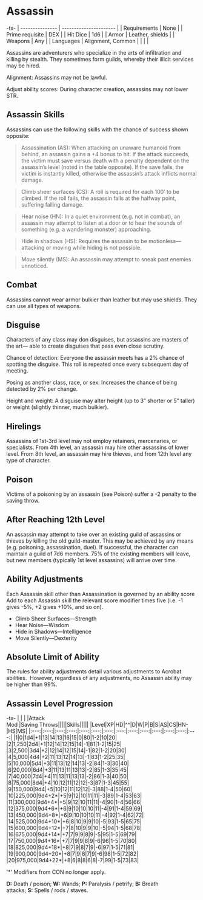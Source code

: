 # Assassin
-tx-
| --------------- | ---------------------- |
| Requirements    | None              |
| Prime requisite | DEX               |
| Hit Dice        | 1d6               |
| Armor           | Leather, shields  |
| Weapons         | Any               |
| Languages       | Alignment, Common |
|                 |                   |

Assassins are adventurers who specialize in the arts of infiltration and killing by stealth. They sometimes form guilds, whereby their illicit services may be hired.

Alignment: Assassins may not be lawful.

Adjust ability scores: During character creation, assassins may not lower STR.

## Assassin Skills

Assassins can use the following skills with the chance of success shown opposite:

> Assassination (AS): When attacking an unaware humanoid from behind, an assassin gains a +4 bonus to hit. If the attack succeeds, the victim must save versus death with a penalty dependent on the assassin’s level (noted in the table opposite). If the save fails, the victim is instantly killed, otherwise the assassin’s attack inflicts normal damage.

> Climb sheer surfaces (CS): A roll is required for each 100’ to be climbed. If the roll fails, the assassin falls at the halfway point, suffering falling damage.

> Hear noise (HN): In a quiet environment (e.g. not in combat), an assassin may attempt to listen at a door or to hear the sounds of something (e.g. a wandering monster) approaching.

> Hide in shadows (HS): Requires the assassin to be motionless—attacking or moving while hiding is not possible.

> Move silently (MS): An assassin may attempt to sneak past enemies unnoticed.

## Combat   

Assassins cannot wear armor bulkier than leather but may use shields. They can use all types of weapons.

## Disguise 

Characters of any class may don disguises, but assassins are masters of the art— able to create disguises that pass even close scrutiny.

Chance of detection: Everyone the assassin meets has a 2% chance of spotting the disguise. This roll is repeated once every subsequent day of meeting.

Posing as another class, race, or sex: Increases the chance of being detected by 2% per change.

Height and weight: A disguise may alter height (up to 3” shorter or 5” taller) or weight (slightly thinner, much bulkier).

## Hirelings

Assassins of 1st-3rd level may not employ retainers, mercenaries, or specialists. From 4th level, an assassin may hire other assassins of lower level. From 8th level, an assassin may hire thieves, and from 12th level any type of character.

## Poison

Victims of a poisoning by an assassin (see Poison) suffer a -2 penalty to the saving throw.

## After Reaching 12th Level

An assassin may attempt to take over an existing guild of assassins or thieves by killing the old guild-master. This may be achieved by any means (e.g. poisoning, assassination, duel). If successful, the character can maintain a guild of 7d6 members. 75% of the existing members will leave, but new members (typically 1st level assassins) will arrive over time.

## Ability Adjustments            

Each Assassin skill other than Assassination is governed by an ability score  Add to each Assassin skill the relevant score modifier times five (i.e. -1 gives -5%, +2 gives +10%, and so on).

- Climb Sheer Surfaces—Strength
- Hear Noise—Wisdom
- Hide in Shadows—Intelligence
- Move Silently—Dexterity

## Absolute Limit of Ability

The rules for ability adjustments detail various adjustments to Acrobat abilities.  However, regardless of any adjustments, no Assassin ability may be higher than 99%.

## Assassin Level Progression

-tx-
| | | |Attack <br>Mod |Saving Throws|||||Skills|||||
|Level|XP|HD|^^|D|W|P|B|S|AS|CS|HN-|HS|MS|
|:---:|:---:|:---:|:---:|:---:|:---:|:---:|:---:|:---:|:---:|:---:|:---:|:---:|:---:|
|1|0|1d4|+1|13|14|13|16|15|0|80|1-2|10|20|
|2|1,250|2d4|+1|12|14|12|15|14|-1|81|1-2|15|25|
|3|2,500|3d4|+2|12|14|12|15|14|-1|82|1-2|20|30|
|4|5,000|4d4|+2|11|13|12|14|13|-1|83|1-2|25|35|
|5|10,000|5d4|+3|11|13|12|14|13|-2|84|1-3|30|40|
|6|20,000|6d4|+3|11|13|11|13|13|-2|85|1-3|35|45|
|7|40,000|7d4|+4|11|13|11|13|13|-2|86|1-3|40|50|
|8|75,000|8d4|+4|10|12|11|12|12|-3|87|1-3|45|55|
|9|150,000|9d4|+5|10|12|11|12|12|-3|88|1-4|50|60|
|10|225,000|9d4+2*|+5|9|12|10|11|11|-3|89|1-4|53|63|
|11|300,000|9d4+4*|+5|9|12|10|11|11|-4|90|1-4|56|66|
|12|375,000|9d4+6*|+6|9|10|10|10|11|-4|91|1-4|59|69|
|13|450,000|9d4+8*|+6|9|10|10|10|11|-4|92|1-4|62|72|
|14|525,000|9d4+10*|+6|8|10|9|9|10|-5|93|1-5|65|75|
|15|600,000|9d4+12*|+7|8|10|9|9|10|-5|94|1-5|68|78|
|16|675,000|9d4+14*|+7|7|9|9|8|9|-5|95|1-5|69|79|
|17|750,000|9d4+16*|+7|7|9|9|8|9|-6|96|1-5|70|80|
|18|825,000|9d4+18*|+8|7|9|8|7|9|-6|97|1-5|71|81|
|19|900,000|9d4+20*|+8|7|9|8|7|9|-6|98|1-5|72|82|
|20|975,000|9d4+22*|+8|6|8|8|6|8|-7|99|1-5|73|83|

'*' Modifiers from CON no longer apply.

**D:** Death / poison; **W:** Wands; **P:** Paralysis / petrify; **B:** Breath attacks; **S:** Spells / rods / staves.